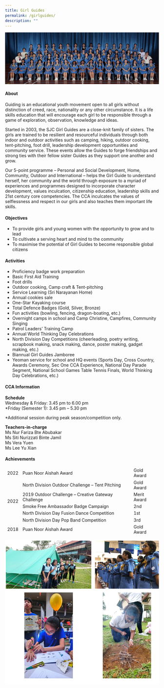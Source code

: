 ```yaml
---
title: Girl Guides
permalink: /girlguides/
description: ""
---
```

![](/images/CCA/2023/Girl%20guides/girl%20guides.jpg)

#### **About**
Guiding is an educational youth movement open to all girls without distinction of creed, race, nationality or any other circumstance. It is a life skills education that will encourage each girl to be responsible through a game of exploration, observation, knowledge and ideas.  
  
Started in 2003, the SJC Girl Guides are a close-knit family of sisters. The girls are trained to be resilient and resourceful individuals through both indoor and outdoor activities such as camping, hiking, outdoor cooking, tent-pitching, foot drill, leadership development opportunities and community service. These events allow the Guides to forge friendships and strong ties with their fellow sister Guides as they support one another and grow.  
  
Our 5-point programme – Personal and Social Development, Home, Community, Outdoor and International – helps the Girl Guide to understand herself, her community and the world through exposure to a myriad of experiences and programmes designed to incorporate character development, values inculcation, citizenship education, leadership skills and 21st century core competencies. The CCA inculcates the values of selflessness and respect in our girls and also teaches them important life skills.

#### **Objectives**
*   To provide girls and young women with the opportunity to grow and to lead
*   To cultivate a serving heart and mind to the community
*   To maximise the potential of Girl Guides to become responsible global citizens

#### **Activities**
*   Proficiency badge work preparation
*   Basic First Aid Training
*   Foot drills
*   Outdoor cooking, Camp craft &amp; Tent-pitching
*   Service Learning (Sri Narayanan Home)
*   Annual cookies sale
*   One-Star Kayaking course
*   Total Defence Badges (Gold, Silver, Bronze)
*   Fun activities (bowling, fencing, dragon-boating, etc.)
*   Overnight camps in school and Camp Christine, Campfires, Community Singing
*   Patrol Leaders’ Training Camp
*   Annual World Thinking Day Celebrations
*   North Division Day Competitions (cheerleading, poetry writing, scrapbook making, snack making, dance, poster making, gadget making, etc.)
*   Biannual Girl Guides Jamboree
*   Yeoman service for school and HQ events (Sports Day, Cross Country, Awards Ceremony, Sec One CCA Experience, National Day Parade Segment, National School Games Table Tennis Finals, World Thinking Day Celebrations, etc.)

#### **CCA Information**

**Schedule**        
<br>Wednesday &amp; Friday: 3.45 pm to 6.00 pm
<br>*Friday (Semester 1): 3.45 pm – 5.30 pm<br>

*Additional session during peak season/competition only.

**Teachers-in-charge**
<br>Ms Nur Fariza Bte Abubakar <br> 
Ms Siti Nurizzati Binte Jamil<br>
Ms Vera Yuen
<br>Ms Lee Yu Xian<br>


#### **Achievements**

<table class="tg">
<thead>
   <tr>
    <td class="tg-zr06">2022<br></td>
    <td class="tg-zr06">Puan Noor Aishah Award<br></td>
    <td class="tg-ktyi"></td>
    <td class="tg-zr06">Gold Award<br></td>
  </tr>
  <tr>
    <td rowspan="5" class="tg-zr06">2022<br></td>
    <td class="tg-zr06">North Division Outdoor Challenge 
			      – Tent Pitching<br></td>
    <td class="tg-ktyi"></td>
    <td class="tg-zr06">Gold Award<br></td>
  </tr>
  <tr>
    <td class="tg-zr06">2019 Outdoor Challenge – Creative Gateway Challenge<br></td>
    <td class="tg-ktyi"></td>
    <td class="tg-zr06">Merit Award<br></td>
  </tr>
  <tr>
    <td class="tg-zr06">Smoke Free Ambassador Badge Campaign<br></td>
    <td class="tg-ktyi"></td>
    <td class="tg-zr06">2nd<br></td>
  </tr>
  <tr>
    <td class="tg-zr06">North Division Day Fusion Dance Competition<br></td>
    <td class="tg-ktyi"></td>
    <td class="tg-zr06">1st<br></td>
  </tr>
  <tr>
    <td class="tg-zr06">North Division Day Pop Band Competition<br></td>
    <td class="tg-ktyi"></td>
    <td class="tg-zr06">3rd<br></td>
  </tr>
  <tr>
    <td class="tg-zr06">2018<br></td>
    <td class="tg-zr06">Puan Noor Aishah Award<br></td>
    <td class="tg-ktyi"></td>
    <td class="tg-zr06">Gold Award<br></td>
  </tr>
  

</thead></table>


![](/images/CCA/Uniformed%20Groups/Girl%20Guides/G2.png)